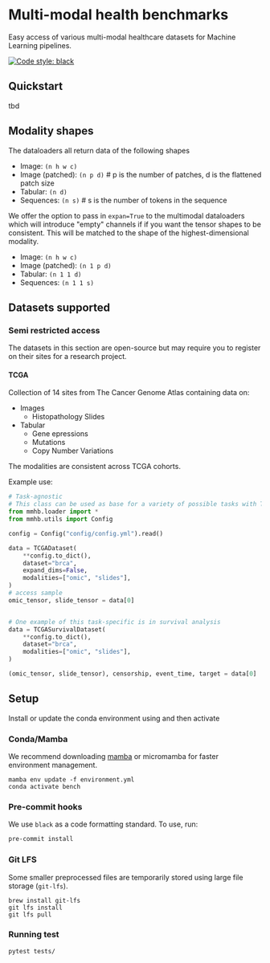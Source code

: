 # Multi-modal health benchmarks
Easy access of various multi-modal healthcare datasets for Machine Learning pipelines. 

[![Code style: black](https://img.shields.io/badge/code%20style-black-000000.svg)](https://github.com/psf/black)


## Quickstart

tbd

## Modality shapes

The dataloaders all return data of the following shapes

* Image: `(n h w c)`
* Image (patched): `(n p d)` # p is the number of patches, d is the flattened patch size
* Tabular: `(n d)`
* Sequences: `(n s)` # s is the number of tokens in the sequence


We offer the option to pass in `expan=True` to the multimodal dataloaders which will introduce "empty" channels if 
if you want the tensor shapes to be consistent. This will be matched to the shape of the highest-dimensional modality. 

* Image: `(n h w c)`
* Image (patched): `(n 1 p d)`
* Tabular: `(n 1 1 d)`
* Sequences: `(n 1 1 s)`

## Datasets supported


### Semi restricted access

The datasets in this section are open-source but may require you to register on their sites for a research project. 

#### TCGA

Collection of 14 sites from The Cancer Genome Atlas containing data on: 
- Images
  - Histopathology Slides
- Tabular
  - Gene epressions
  - Mutations
  - Copy Number Variations

The modalities are consistent across TCGA cohorts. 

Example use:
```python
# Task-agnostic
# This class can be used as base for a variety of possible tasks with TCGA
from mmhb.loader import *
from mmhb.utils import Config

config = Config("config/config.yml").read()

data = TCGADataset(
    **config.to_dict(),
    dataset="brca", 
    expand_dims=False, 
    modalities=["omic", "slides"], 
)
# access sample
omic_tensor, slide_tensor = data[0] 


# One example of this task-specific is in survival analysis
data = TCGASurvivalDataset(
    **config.to_dict(),
    dataset="brca", 
    modalities=["omic", "slides"],
)

(omic_tensor, slide_tensor), censorship, event_time, target = data[0]
```


## Setup 

Install or update the conda environment using and then activate

### Conda/Mamba

We recommend downloading [mamba](https://github.com/mamba-org/mamba) or micromamba for faster environment management. 

```
mamba env update -f environment.yml
conda activate bench
```

### Pre-commit hooks

We use `black` as a code formatting standard. To use, run: 

```bash
pre-commit install
```


### Git LFS

Some smaller preprocessed files are temporarily stored using large file storage (`git-lfs`). 
```
brew install git-lfs
git lfs install
git lfs pull
```

### Running test

```bash
pytest tests/
```